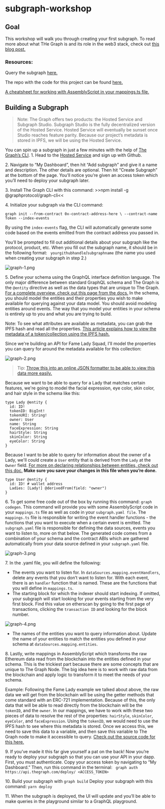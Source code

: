 # subgraph-workshop

## Goal
This workshop will walk you through creating your first subgraph. To read more about what THe Graph is and its role in the web3 stack, check out [this blog post.]()

### Resources:
Query the subgraph [here.](https://thegraph.com/hosted-service/subgraph/camiinthisthang/fameladysquad?query=Example%20query)

The repo with the code for this project can be found [here.](https://github.com/camiinthisthang/fameladysquad-subgraph)

[A cheatsheet for working with AssemblyScript in your mappings.ts file.](https://github.com/camiinthisthang/assemblyscript-cheatsheet-thegraph)

## Building a Subgraph

> Note: The Graph offers two products: the Hosted Service and Subgraph Studio. Subgraph Studio is the fully decentralized version of the Hosted Service. Hosted Service will eventually be sunset once Studio reaches feature parity. Because our project’s metadata is stored in IPFS, we will be using the Hosted Service.

You can spin up a subgraph in just a few minutes with the help of [The Graph’s CLI](https://thegraph.com/docs/en/developer/quick-start/). 
1\. Head to the [Hosted Service](https://thegraph.com/hosted-service/) and sign up with Github. 

2\. Navigate to “My Dashboard”, then hit “Add subgraph” and give it a name and description. The other details are optional. Then hit “Create Subgraph” at the bottom of the page. You’ll notice you’re given an access token which you’ll need to deploy your subgraph later.

3\. Install The Graph CLI with this command: >>npm install -g @graphprotocol/graph-cli<<

4\. Initialize your subgraph via the CLI command:
```
graph init --from-contract 0x-contract-address-here \ --contract-name Token --index-events
```
By using the ```index-events``` flag, the CLI will automatically generate some code based on the events emitted from the contract address you passed in.

You’ll be prompted to fill out additional details about your subgraph like the protocol, product, etc. When you fill out the subgraph name, it should be in the following format: ```
yourgithubhandle```/```subgraphname``` (the name you used when creating your subgraph in step 2.)



![graph-1.png](https://cdn.hashnode.com/res/hashnode/image/upload/v1645858697239/FyaUW8Ksm.png)

5\. Define your schema using the GraphQL interface definition language. The only major difference between standard GraphQL schema and The Graph is the ```@entity``` directive as well as the data types that are unique to The Graph. [For a complete overview, check out this page from the docs.](https://thegraph.com/docs/en/developer/create-subgraph-hosted/#graph-ql-supported-scalars) In the schema, you should model the entities and their properties you wish to make available for querying against your data model. You should avoid modeling entities around events. The way that you model your entities in your schema is entirely up to you and what you are trying to build.

Note: To see what attributes are available as metadata, you can grab the IPFS hash and read all the properties. [This article explains how to view the metadata of a token/collection using the IPFS hash.](https://medium.com/coinmonks/how-to-find-your-nft-on-ipfs-e51bc5e7c8a1#:~:text=Find%20your%20NFT's%20Metadata&text=Look%20for%20a%20function%20called,NFT%20(see%20figure%201).) 

Since we're building an API for Fame Lady Squad, I'll model the properties you can query for around the metadata available for this collection: 

![graph-2.png](https://cdn.hashnode.com/res/hashnode/image/upload/v1645858914498/eWInlJbK8.png)

> Tip: [Throw this into an online JSON formatter to be able to view this data more easily.](https://jsonformatter.curiousconcept.com/#)

Because we want to be able to query for a Lady that matches certain features, we're going to model the facial expression, eye color, skin color, and hair style in the schema like this:

```
type Lady @entity {
  id: ID!
  tokenID: BigInt!
  tokenURI: String! 
  owner: User
  name: String 
  faceExpression: String
  hairStyle: String
  skinColor: String
  eyeColor: String
}
```

Because I want to be able to query for information about the owner of a Lady, we'll could create a ```User``` entity that is derived from the ```Lady``` at the ```Owner``` field. [For more on declaring relationships between entities, check out this doc.](https://thegraph.com/docs/en/developer/create-subgraph-hosted/#graph-ql-supported-scalars) **Make sure you save your changes in this file when you’re done.**

```
type User @entity {
  id: ID! # wallet address 
  Ladies: [Lady!] @derivedFrom(field: "owner")
}
```


6\. To get some free code out of the box by running this command: ```graph codegen```. This command will provide you with some AssemblyScript code in your ```mappings.ts``` file as well as code in your ```subgraph.yaml file```. The ```mappings.ts``` file is responsible for writing the event handler functions - the functions that you want to execute when a certain event is emitted. The ```subgraph.yaml``` file is responsible for defining the data sources, events you want to listen to, more on that below. The generated code comes from a combination of your schema and the contract ABIs which are gathered automatically from your data source defined in your ```subgraph.yaml``` file.  


![graph-3.png](https://cdn.hashnode.com/res/hashnode/image/upload/v1645860201461/H4fCTPvO3.png)

7\. In the .yaml file, you will define the following:
- The events you want to listen for. In ```dataSources.mapping.eventHandlers```, delete any events that you don’t want to listen for. With each event, there is an ```handler``` function that is named. These are the functions that you will define in ```mappings.ts```.
- The starting block for which the indexer should start indexing. If omitted, your subgraph will start looking for your events starting from the very first block. Find this value on etherscan by going to the first page of transactions, clicking the `transaction ID` and looking for the block number.

![graph-4.png](https://cdn.hashnode.com/res/hashnode/image/upload/v1645860335468/uYKoSCS1G.png)
- The names of the entities you want to query information about. Update the name of your entities to match the entities you defined in your schema at ```dataSources.mapping.entities```.

8\. Lastly, write mappings in AssemblyScript which transforms the raw Ethereum data read from the blockchain into the entities defined in your schema. This is the trickiest part because there are some concepts that are unique to The Graph Node. The big idea here is to work with raw data from the blockchain and apply logic to transform it to meet the needs of your schema.

Example: Following the Fame Lady example we talked about above, the raw data we will get from the blockchain will be using the getter methods that come standard with an ERC-721 implementation. Because of this, the only data that will be able to read directly from the blockchain will be the ```tokenID```, and the ```owner```. In our mappings, we have to work with these two pieces of data to resolve the rest of the properties: ```hairStyle```, ```skinColor```, ```eyeColor```, and ```faceExpression```. Using the ```tokenID```, we would need to use the IPFS hash to see where this metadata is stored. Once we access this, we need to save this data to a variable, and then save this variable to The Graph node to make it accessible to query. [Check out the source code for this here.](https://github.com/camiinthisthang/fameladysquad-subgraph)

9\. If you’ve made it this far give yourself a pat on the back! Now you’re ready to deploy your subgraph so that you can use your API in your dapp. First, you must authenticate. Copy your access token by navigating to “My Dashboard.” Then, run this command in the terminal: ```
graph auth https://api.thegraph.com/deploy/ <ACCESS_TOKEN>```

10\. Build your subgraph with ```graph build``` Deploy your subgraph with this command: ```yarn deploy```

11\. When the subgraph is deployed, the UI will update and you’ll be able to make queries in the playground similar to a GraphQL playground. 

